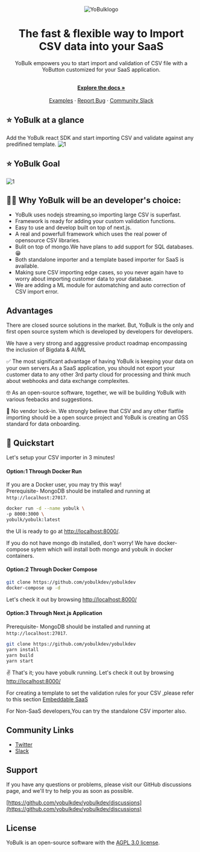 <div align="center">
  
  ![YoBulklogo](https://user-images.githubusercontent.com/118799976/205481338-370fb73e-d266-499a-bd49-a9c7d54e514a.png)

</div>

<h1 align="center">The fast & flexible way to Import CSV data into your SaaS</h1>

<div align="center">
YoBulk empowers you to start import and validation of CSV file with a YoButton customized for your SaaS application.
</div>

<p align="center">
    <br />
    <a href="https://doc.yobulk.dev" rel="dofollow"><strong>Explore the docs »</strong></a>
    <br />

  <br/>
    <a href="https://doc.yobulk.dev/GetStarted/Demo">Examples</a>
    ·
    <a href="https://github.com/yobulkdev/yobulkdev/issues">Report Bug</a>
    ·
    <a href="https://join.slack.com/t/yobulkdev/shared_invite/zt-1kiutrmhx-6z_Mvq17dW0pPYePrwPocg">Community Slack</a>
</p>

## ⭐ YoBulk at a glance

Add the YoBulk react SDK and start importing CSV and validate against any predifined template.
![1](https://user-images.githubusercontent.com/18412631/202904050-ace18551-3305-4258-8e9d-46afbbdc9cb7.png)

## ⭐ YoBulk Goal

![1](https://user-images.githubusercontent.com/18412631/202903374-33995143-800b-4fa1-86ed-32803bf1eaf3.png)

## 💪💪 Why YoBulk will be an developer's choice:

- YoBulk uses nodejs streaming,so importing large CSV is superfast.
- Framework is ready for adding your custom validation functions.
- Easy to use and develop built on top of next.js.
- A real and powerfull framework which uses the real power of opensource CSV libraries.
- Bulit on top of mongo.We have plans to add support for SQL databases.😁
- Both standalone importer and a template based importer for SaaS is available.
- Making sure CSV importing edge cases, so you never again have to worry about importing customer data to your database.
- We are adding a ML module for automatching and auto correction of CSV import error.

## Advantages

There are closed source solutions in the market. But, YoBulk is the only and first open source system which is developed by developers for developers.

We have a very strong and agggressive product roadmap encompassing the inclusion of Bigdata & AI/ML

✅ The most significant advantage of having YoBulk is keeping your data on your own servers.As a SaaS application, you should not export your customer data to any
other 3rd party cloud for processing and think much about webhooks and data exchange complexites.

🤓 As an open-source software, together, we will be building YoBulk with various feebacks and suggestions.

💙 No vendor lock-in. We strongly believe that CSV and any other flatfile importing should be a open source project and YoBulk is creating an OSS standard for data onboarding.

## 🚀 Quickstart

Let's setup your CSV importer in 3 minutes!

#### Option:1 Through Docker Run

If you are a Docker user, you may try this way!<br>
Prerequisite- MongoDB should be installed and running at `http://localhost:27017`.

```bash
docker run -d --name yobulk \
-p 8000:3000 \
yobulk/yobulk:latest
```

the UI is ready to go at [http://localhost:8000/](http://localhost:8000/).

If you do not have mongo db installed, don't worry! We have docker-compose sytem which will install both mongo and yobulk in docker containers.

#### Option:2 Through Docker Compose

```bash
git clone https://github.com/yobulkdev/yobulkdev
docker-compose up -d
```

Let's check it out by browsing [http://localhost:8000/](http://localhost:8000/)

#### Option:3 Through Next.js Application

Prerequisite- MongoDB should be installed and running at `http://localhost:27017`.

```bash
git clone https://github.com/yobulkdev/yobulkdev
yarn install
yarn build
yarn start
```

✌️ That's it; you have yobulk running. Let's check it out by browsing [http://localhost:8000/](http://localhost:3000/)

For creating a template to set the validation rules for your CSV ,please refer to this section [Embeddable SaaS](https://doc.yobulk.dev/GetStarted/Installation#how-to-embedd-a-csv-import-button-in-your-saas)

For Non-SaaS developers,You can try the standalone CSV importer also.

## Community Links

- [Twitter](https://twitter.com/yobulkdev)
- [Slack](https://join.slack.com/t/yobulkdev/shared_invite/zt-1kiutrmhx-6z_Mvq17dW0pPYePrwPocg)

## Support

If you have any questions or problems, please visit our GitHub discussions page, and we'll try to help you as soon as possible.

[https://github.com/yobulkdev/yobulkdev/discussions](https://github.com/yobulkdev/yobulkdev/discussions)

## License

YoBulk is an open-source software with the [AGPL 3.0 license](https://github.com/yobulkdev/yobulkdev/blob/main/LICENSE.md).
